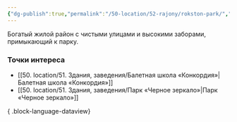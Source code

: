 ```yaml
---
{"dg-publish":true,"permalink":"/50-location/52-rajony/rokston-park/","tags":["локация/район"]}
---
```


Богатый жилой район с чистыми улицами и высокими заборами, примыкающий к парку. 
### Точки интереса
- [[50. location/51. Здания, заведения/Балетная школа «Конкордия»\|Балетная школа «Конкордия»]]
- [[50. location/51. Здания, заведения/Парк «Черное зеркало»\|Парк «Черное зеркало»]]

{ .block-language-dataview}